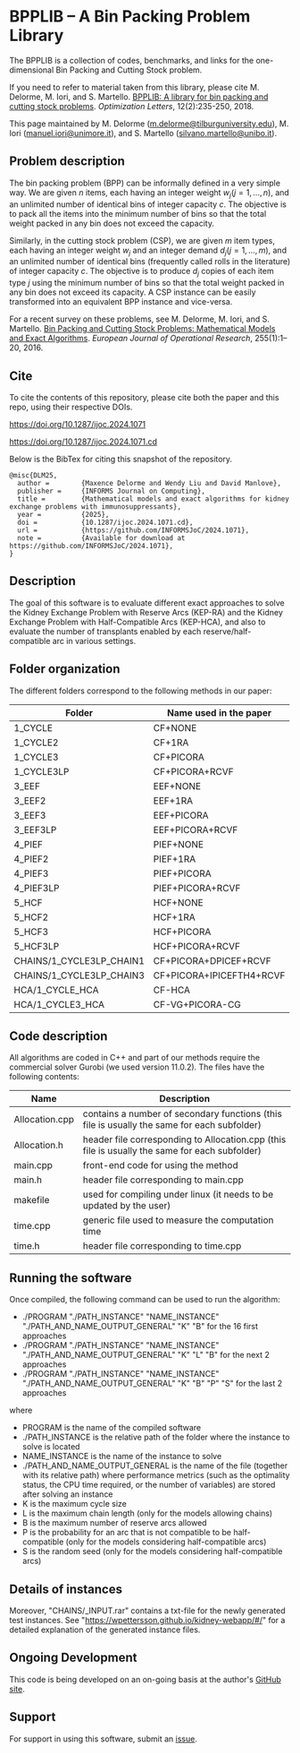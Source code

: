 # BPPLIB – A Bin Packing Problem Library

The BPPLIB is a collection of codes, benchmarks, and links for the one-dimensional Bin Packing and Cutting Stock problem. 

If you need to refer to material taken from this library, please cite M. Delorme, M. Iori, and S. Martello. [BPPLIB: A library for bin packing and cutting stock problems](https://link.springer.com/article/10.1007/s11590-017-1192-z). *Optimization Letters*, 12(2):235-250, 2018.

This page maintained by M. Delorme (m.delorme@tilburguniversity.edu), M. Iori (manuel.iori@unimore.it), and S. Martello (silvano.martello@unibo.it).

## Problem description

The bin packing problem (BPP) can be informally defined in a very simple way. We are given $n$ items, each having an integer weight $w_j (j = 1, ..., n)$, and an unlimited number of identical bins of integer capacity $c$. The objective is to pack all the items into the minimum number of bins so that the total weight packed in any bin does not exceed the capacity.

Similarly, in the cutting stock problem (CSP), we are given $m$ item types, each having an integer weight $w_j$ and an integer demand $d_j (j = 1, ..., m)$, and an unlimited number of identical bins (frequently called rolls in the literature) of integer capacity $c$. The objective is to produce $d_j$ copies of each item type $j$ using the minimum number of bins so that the total weight packed in any bin does not exceed its capacity. A CSP instance can be easily transformed into an equivalent BPP instance and vice-versa.

For a recent survey on these problems, see M. Delorme, M. Iori, and S. Martello. [Bin Packing and Cutting Stock Problems: Mathematical Models and Exact Algorithms](https://www.sciencedirect.com/science/article/pii/S0377221716302491). *European Journal of Operational Research*, 255(1):1–20, 2016.

## Cite

To cite the contents of this repository, please cite both the paper and this repo, using their respective DOIs.

https://doi.org/10.1287/ijoc.2024.1071

https://doi.org/10.1287/ijoc.2024.1071.cd

Below is the BibTex for citing this snapshot of the repository.

```
@misc{DLM25,
  author =        {Maxence Delorme and Wendy Liu and David Manlove},
  publisher =     {INFORMS Journal on Computing},
  title =         {Mathematical models and exact algorithms for kidney exchange problems with immunosuppressants},
  year =          {2025},
  doi =           {10.1287/ijoc.2024.1071.cd},
  url =           {https://github.com/INFORMSJoC/2024.1071},
  note =          {Available for download at https://github.com/INFORMSJoC/2024.1071},
}  
```

## Description

The goal of this software is to evaluate different exact approaches to solve the Kidney Exchange Problem with Reserve Arcs (KEP-RA) and the Kidney Exchange Problem with Half-Compatible Arcs (KEP-HCA), 
and also to evaluate the number of transplants enabled by each reserve/half-compatible arc in various settings.

## Folder organization

The different folders correspond to the following methods in our paper:

| Folder  | Name used in the paper |
| ------------- | ------------- |
| 1_CYCLE | CF+NONE |
| 1_CYCLE2 | CF+1RA |
| 1_CYCLE3 | CF+PICORA |
| 1_CYCLE3LP | CF+PICORA+RCVF |
| 3_EEF | EEF+NONE |
| 3_EEF2 | EEF+1RA |
| 3_EEF3 | EEF+PICORA |
| 3_EEF3LP | EEF+PICORA+RCVF |
| 4_PIEF | PIEF+NONE |
| 4_PIEF2 | PIEF+1RA |
| 4_PIEF3 | PIEF+PICORA |
| 4_PIEF3LP | PIEF+PICORA+RCVF |
| 5_HCF | HCF+NONE |
| 5_HCF2 | HCF+1RA |
| 5_HCF3 | HCF+PICORA |
| 5_HCF3LP | HCF+PICORA+RCVF |
| CHAINS/1_CYCLE3LP_CHAIN1 | CF+PICORA+DPICEF+RCVF |
| CHAINS/1_CYCLE3LP_CHAIN3 | CF+PICORA+IPICEFTH4+RCVF |
| HCA/1_CYCLE_HCA | CF-HCA |
| HCA/1_CYCLE3_HCA | CF-VG+PICORA-CG |

## Code description

All algorithms are coded in C++ and part of our methods require the commercial solver Gurobi (we used version 11.0.2). The files have the following contents:

| Name  | Description |
| ------------- | ------------- |
| Allocation.cpp | contains a number of secondary functions (this file is usually the same for each subfolder)  |
| Allocation.h | header file corresponding to Allocation.cpp (this file is usually the same for each subfolder)  |
| main.cpp | front-end code for using the method  |
| main.h | header file corresponding to main.cpp  |
| makefile | used for compiling under linux (it needs to be updated by the user)  |
| time.cpp | generic file used to measure the computation time  |
| time.h | header file corresponding to time.cpp  |

## Running the software

Once compiled, the following command can be used to run the algorithm:
- ./PROGRAM "./PATH_INSTANCE" "NAME_INSTANCE" "./PATH_AND_NAME_OUTPUT_GENERAL" "K" "B" for the 16 first approaches
- ./PROGRAM "./PATH_INSTANCE" "NAME_INSTANCE" "./PATH_AND_NAME_OUTPUT_GENERAL" "K" "L" "B" for the next 2 approaches
- ./PROGRAM "./PATH_INSTANCE" "NAME_INSTANCE" "./PATH_AND_NAME_OUTPUT_GENERAL" "K" "B" "P" "S" for the last 2 approaches

where

- PROGRAM is the name of the compiled software 
- ./PATH_INSTANCE is the relative path of the folder where the instance to solve is located
- NAME_INSTANCE is the name of the instance to solve
- ./PATH_AND_NAME_OUTPUT_GENERAL is the name of the file (together with its relative path) where performance metrics (such as the optimality status, the CPU time required, or the number of variables) are stored after solving an instance
- K is the maximum cycle size
- L is the maximum chain length (only for the models allowing chains)
- B is the maximum number of reserve arcs allowed 
- P is the probability for an arc that is not compatible to be half-compatible (only for the models considering half-compatible arcs)
- S is the random seed (only for the models considering half-compatible arcs)

## Details of instances
Moreover, "CHAINS/_INPUT.rar" contains a txt-file for the newly generated test instances. 
See "https://wpettersson.github.io/kidney-webapp/#/" for a detailed explanation of the generated instance files.

## Ongoing Development

This code is being developed on an on-going basis at the author's
[GitHub site](https://github.com/mdelorme2/Mathematical_models_and_exact_algorithms_for_kidney_exchange_problems_with_immunosuppressants).

## Support

For support in using this software, submit an
[issue](https://github.com/mdelorme2/Mathematical_models_and_exact_algorithms_for_kidney_exchange_problems_with_immunosuppressants/issues/new).
